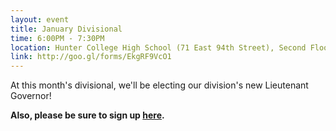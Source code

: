 ```yaml
---
layout: event
title: January Divisional
time: 6:00PM - 7:30PM
location: Hunter College High School (71 East 94th Street), Second Floor Auditorium
link: http://goo.gl/forms/EkgRF9VcO1
---
```

At this month's divisional, we'll be electing our division's new Lieutenant Governor!

**Also, please be sure to sign up [here](http://goo.gl/forms/Jl79wSJep5).**